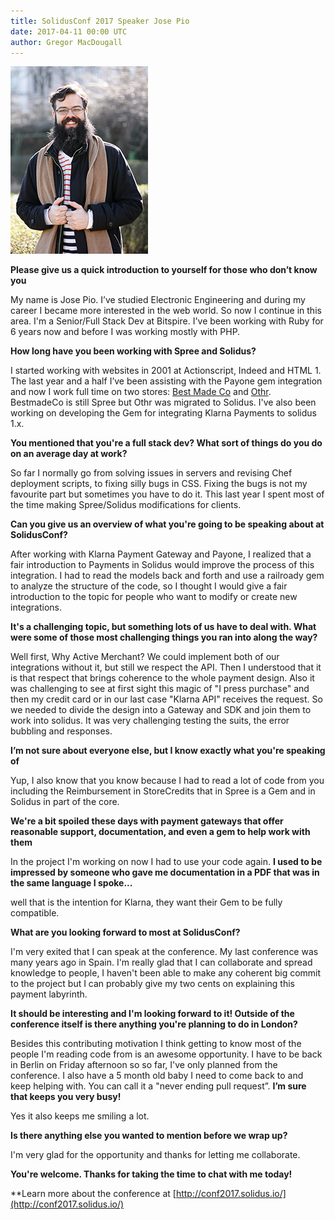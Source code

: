 ```yaml
---
title: SolidusConf 2017 Speaker Jose Pio 
date: 2017-04-11 00:00 UTC
author: Gregor MacDougall 
---
```


![SolidusConf Speaker Jose Pio](2017-04-12-Solidusconf-2017-speaker-jose-pio.jpg)

**Please give us a quick introduction to yourself for those who don’t know you**

My name is Jose Pio. I’ve studied Electronic Engineering and during my career I became more interested in the web world. So now I continue in this area. I'm a Senior/Full Stack Dev at Bitspire. I've been working with Ruby for 6 years now and before I was working mostly with PHP.

**How long have you been working with Spree and Solidus?**

I started working with websites in 2001 at Actionscript, Indeed and HTML 1. The last year and a half I’ve been assisting with the Payone gem integration and now I work full time on two stores: [Best Made Co](http://bestmadeco.com) and [Othr](https://www.othr.com). BestmadeCo is still Spree but Othr was migrated to Solidus. I've also been working on developing the Gem for integrating Klarna Payments to solidus 1.x. 

**You mentioned that you're a full stack dev? What sort of things do you do on an average day at work?**

So far I normally go from solving issues in servers and revising Chef deployment scripts, to fixing silly bugs in CSS. Fixing the bugs is not my favourite part but sometimes you have to do it. This last year I spent most of the time making Spree/Solidus modifications for clients.

**Can you give us an overview of what you're going to be speaking about at SolidusConf?**

After working with Klarna Payment Gateway and Payone, I realized that a fair introduction to Payments in Solidus would improve the process of this integration. I had to read the models back and forth and use a railroady gem to analyze the structure of the code, so I thought I would give a fair introduction to the topic for people who want to modify or create new integrations. 

**It's a challenging topic, but something lots of us have to deal with. What were some of those most challenging things you ran into along the way?**

Well first, Why Active Merchant? We could implement both of our integrations without it, but still we respect the API. Then I understood that it is that respect that brings coherence to the whole payment design. Also it was challenging to see at first sight this magic of "I press purchase" and then my credit card or in our last case "Klarna API" receives the request. So we needed to divide the design into a Gateway and SDK and join them to work into solidus. It was very challenging testing the suits, the error bubbling and responses.

**I’m not sure about everyone else, but I know exactly what you're speaking of**

Yup, I also know that you know because I had to read a lot of code from you including the Reimbursement in StoreCredits that in Spree is a Gem and in Solidus in part of the core. 

**We're a bit spoiled these days with payment gateways that offer reasonable support, documentation, and even a gem to help work with them**

In the project I'm working on now I had to use your code again. 
**I used to be impressed by someone who gave me documentation in a PDF that was in the same language I spoke...**

well that is the intention for Klarna, they want their Gem to be fully compatible. 

**What are you looking forward to most at SolidusConf?**

I'm very exited that I can speak at the conference. My last conference was many years ago in Spain. I'm really glad that I can collaborate and spread knowledge to people, I haven't been able to make any coherent big commit to the project but I can probably give my two cents on explaining this payment labyrinth. 

**It should be interesting and I'm looking forward to it! Outside of the conference itself is there anything you're planning to do in London?**

Besides this contributing motivation I think getting to know most of the people I'm reading code from is an awesome opportunity. I have to be back in Berlin on Friday afternoon so so far, I've only planned from the conference. I also have a 5 month old baby I need to come back to and keep helping with. You can call it a "never ending pull request”. 
**I’m sure that keeps you very busy!**

Yes it also keeps me smiling a lot. 

**Is there anything else you wanted to mention before we wrap up?**

I'm very glad for the opportunity and thanks for letting me collaborate. 

**You're welcome. Thanks for taking the time to chat with me today!**

**Learn more about the conference at [http://conf2017.solidus.io/](http://conf2017.solidus.io/)